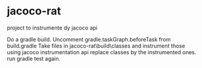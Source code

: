 # jacoco-rat
project to instrumente dy jacoco api

Do a gradle build.
Uncomment gradle.taskGraph.beforeTask from build.gradle
Take files in jacoco-rat\build\classes and instrument those using jacoco instrumentation api
replace classes by the instrumented ones.
run gradle test again.
